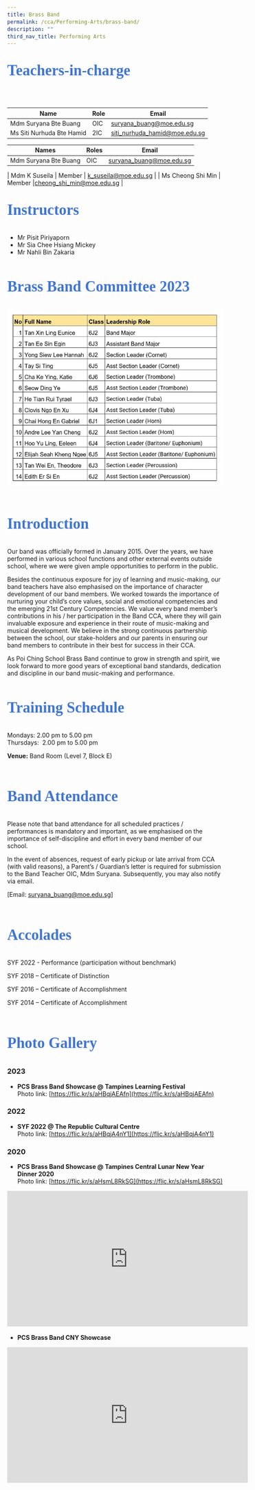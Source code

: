 ```yaml
---
title: Brass Band
permalink: /cca/Performing-Arts/brass-band/
description: ""
third_nav_title: Performing Arts
---
```

<style type="text/css">
.custom {
 font-family: Calibri; 
 color: #4176d3;
 font-size:35px;
 font-weight: 550;
}
</style> 

<p class="custom"> Teachers-in-charge </p> <br> 

| Name | Role | Email |
| -------- | -------- | -------- |
|Mdm Suryana Bte Buang   | OIC  | suryana_buang@moe.edu.sg      |
|Ms Siti Nurhuda Bte Hamid     | 2IC     | siti_nurhuda_hamid@moe.edu.sg     |



| Names| Roles| Email |
| -------- | -------- | -------- |
| Mdm Suryana Bte Buang    | OIC     | suryana_buang@moe.edu.sg 

| Mdm K Suseila     | Member     | k_suseila@moe.edu.sg     |
| Ms Cheong Shi Min     | Member     |cheong_shi_min@moe.edu.sg     |
<br>


<p class="custom">
Instructors </p>  
 
*    Mr Pisit Piriyaporn
*    Mr Sia Chee Hsiang Mickey
*    Mr Nahli Bin Zakaria
	<br><br>
	
<p class="custom">
Brass Band Committee 2023</p>  

![](/images/band%20leaders.JPG) 

<br>
<p class="custom">
Introduction</p>  

Our band was officially formed in January 2015. Over the years, we have performed in various school functions and other external events outside school, where we were given ample opportunities to perform in the public. 

Besides the continuous exposure for joy of learning and music-making, our band teachers have also emphasised on the importance of character development of our band members. We worked towards the importance of nurturing your child’s core values, social and emotional competencies and the emerging 21st&nbsp;Century Competencies. We value every band member’s contributions in his / her participation in the Band CCA, where they will gain invaluable exposure and experience in their route of music-making and musical development. We believe in the strong continuous partnership between the school, our stake-holders and our parents in ensuring our band members to contribute in their best for success in their CCA.


As Poi Ching School Brass Band continue to grow in strength and spirit, we look forward to more good years of exceptional band standards, dedication and discipline in our band music-making and performance.
<br> <br>
<p class="custom">
Training Schedule</p>  


Mondays: 2.00 pm to 5.00 pm<br>
Thursdays: &nbsp;2.00 pm to 5.00 pm<br>

**Venue:**
Band Room (Level 7, Block E)
 
<br> 
<p class="custom">
Band Attendance</p>  



Please note that band attendance for all scheduled practices / performances is mandatory and important, as we emphasised on the importance of self-discipline and effort in every band member of our school. 

In the event of absences, request of early pickup or late arrival from CCA (with valid reasons), a Parent’s / Guardian’s letter is required for submission to the Band Teacher OIC, Mdm Suryana. Subsequently, you may also notify via email. <br>

[Email:&nbsp;[suryana_buang@moe.edu.sg](mailto:suryana_buang@moe.edu.sg)]


<br> 
<p class="custom">
Accolades</p>  

SYF 2022 - Performance (participation without benchmark)

SYF 2018 – Certificate of Distinction

SYF 2016 – Certificate of Accomplishment

SYF 2014 – Certificate of Accomplishment

<br> 
<p class="custom">
Photo Gallery</p>  

### 2023

* **PCS Brass Band Showcase @ Tampines Learning Festival** <br>
	Photo link: [https://flic.kr/s/aHBqjAEAfn](https://flic.kr/s/aHBqjAEAfn)

### 2022

* **SYF 2022 @ The Republic Cultural Centre**<br>
		Photo link: [https://flic.kr/s/aHBqjA4nY1](https://flic.kr/s/aHBqjA4nY1)

### 2020

* **PCS Brass Band Showcase @ Tampines Central Lunar New Year Dinner 2020**<br>                       Photo link: [https://flic.kr/s/aHsmL8RkSG](https://flic.kr/s/aHsmL8RkSG)



<iframe width="560" height="315" src="https://www.youtube.com/embed/c4PIjgfjQyo" title="YouTube video player" frameborder="0" allow="accelerometer; autoplay; clipboard-write; encrypted-media; gyroscope; picture-in-picture" allowfullscreen=""></iframe>


* **PCS Brass Band CNY Showcase**

<iframe width="560" height="315" src="https://www.youtube.com/embed/qThpBak6THo" title="YouTube video player" frameborder="0" allow="accelerometer; autoplay; clipboard-write; encrypted-media; gyroscope; picture-in-picture" allowfullscreen=""></iframe>